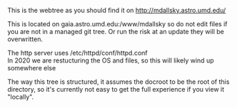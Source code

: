 This is the webtree as you should find it on http://mdallsky.astro.umd.edu/

This is located on gaia.astro.umd.edu:/www/mdallsky  so do not edit files
if you are not in a managed git tree. Or run the risk at an update they will
be overwritten.

The http server uses /etc/httpd/conf/httpd.conf  
In 2020 we are restucturing the OS and files, so this will likely wind up somewhere else

The way this tree is structured, it assumes the docroot to be the root of this directory,
so it's currently not easy to get the full experience if you view it "locally".

